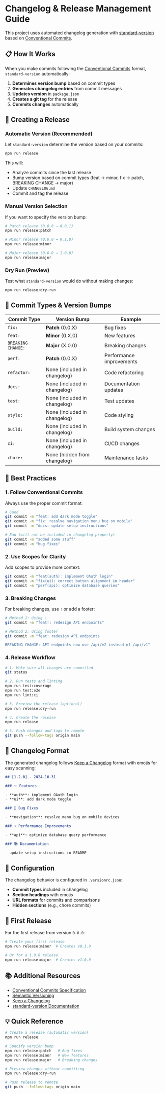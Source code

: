 # Changelog & Release Management Guide

This project uses automated changelog generation with [standard-version](https://github.com/conventional-changelog/standard-version) based on [Conventional Commits](https://www.conventionalcommits.org/).

## 📋 How It Works

When you make commits following the [Conventional Commits](docs/COMMIT_CONVENTION.md) format, `standard-version` automatically:

1. **Determines version bump** based on commit types
2. **Generates changelog entries** from commit messages
3. **Updates version** in `package.json`
4. **Creates a git tag** for the release
5. **Commits changes** automatically

## 🚀 Creating a Release

### Automatic Version (Recommended)

Let `standard-version` determine the version based on your commits:

```bash
npm run release
```

This will:

- Analyze commits since the last release
- Bump version based on commit types (feat → minor, fix → patch, BREAKING CHANGE → major)
- Update `CHANGELOG.md`
- Commit and tag the release

### Manual Version Selection

If you want to specify the version bump:

```bash
# Patch release (0.0.0 → 0.0.1)
npm run release:patch

# Minor release (0.0.0 → 0.1.0)
npm run release:minor

# Major release (0.0.0 → 1.0.0)
npm run release:major
```

### Dry Run (Preview)

Test what `standard-version` would do without making changes:

```bash
npm run release:dry-run
```

## 📝 Commit Types & Version Bumps

| Commit Type        | Version Bump                 | Example                  |
| ------------------ | ---------------------------- | ------------------------ |
| `fix:`             | **Patch** (0.0.X)            | Bug fixes                |
| `feat:`            | **Minor** (0.X.0)            | New features             |
| `BREAKING CHANGE:` | **Major** (X.0.0)            | Breaking changes         |
| `perf:`            | **Patch** (0.0.X)            | Performance improvements |
| `refactor:`        | None (included in changelog) | Code refactoring         |
| `docs:`            | None (included in changelog) | Documentation updates    |
| `test:`            | None (included in changelog) | Test updates             |
| `style:`           | None (included in changelog) | Code styling             |
| `build:`           | None (included in changelog) | Build system changes     |
| `ci:`              | None (included in changelog) | CI/CD changes            |
| `chore:`           | None (hidden from changelog) | Maintenance tasks        |

## 🎯 Best Practices

### 1. Follow Conventional Commits

Always use the proper commit format:

```bash
# Good
git commit -m "feat: add dark mode toggle"
git commit -m "fix: resolve navigation menu bug on mobile"
git commit -m "docs: update setup instructions"

# Bad (will not be included in changelog properly)
git commit -m "added some stuff"
git commit -m "bug fixes"
```

### 2. Use Scopes for Clarity

Add scopes to provide more context:

```bash
git commit -m "feat(auth): implement OAuth login"
git commit -m "fix(ui): correct button alignment in header"
git commit -m "perf(api): optimize database queries"
```

### 3. Breaking Changes

For breaking changes, use `!` or add a footer:

```bash
# Method 1: Using !
git commit -m "feat!: redesign API endpoints"

# Method 2: Using footer
git commit -m "feat: redesign API endpoints

BREAKING CHANGE: API endpoints now use /api/v2 instead of /api/v1"
```

### 4. Release Workflow

```bash
# 1. Make sure all changes are committed
git status

# 2. Run tests and linting
npm run test:coverage
npm run test:e2e
npm run lint:ci

# 3. Preview the release (optional)
npm run release:dry-run

# 4. Create the release
npm run release

# 5. Push changes and tags to remote
git push --follow-tags origin main
```

## 📖 Changelog Format

The generated changelog follows [Keep a Changelog](https://keepachangelog.com/) format with emojis for easy scanning:

```markdown
## [1.2.0] - 2024-10-31

### ✨ Features

- **auth**: implement OAuth login
- **ui**: add dark mode toggle

### 🐛 Bug Fixes

- **navigation**: resolve menu bug on mobile devices

### ⚡ Performance Improvements

- **api**: optimize database query performance

### 📚 Documentation

- update setup instructions in README
```

## 🔧 Configuration

The changelog behavior is configured in `.versionrc.json`:

- **Commit types** included in changelog
- **Section headings** with emojis
- **URL formats** for commits and comparisons
- **Hidden sections** (e.g., chore commits)

## 🚨 First Release

For the first release from version `0.0.0`:

```bash
# Create your first release
npm run release:minor  # Creates v0.1.0

# Or for a 1.0.0 release
npm run release:major  # Creates v1.0.0
```

## 📚 Additional Resources

- [Conventional Commits Specification](https://www.conventionalcommits.org/)
- [Semantic Versioning](https://semver.org/)
- [Keep a Changelog](https://keepachangelog.com/)
- [standard-version Documentation](https://github.com/conventional-changelog/standard-version)

## 💡 Quick Reference

```bash
# Create a release (automatic version)
npm run release

# Specify version bump
npm run release:patch   # Bug fixes
npm run release:minor   # New features
npm run release:major   # Breaking changes

# Preview changes without committing
npm run release:dry-run

# Push release to remote
git push --follow-tags origin main
```
